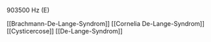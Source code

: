 903500 Hz (E)

[[Brachmann-De-Lange-Syndrom]]
[[Cornelia De-Lange-Syndrom]]
[[Cysticercose]]
[[De-Lange-Syndrom]]